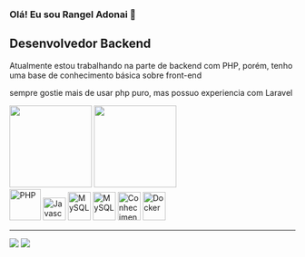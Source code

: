 ### Olá! Eu sou Rangel Adonai 👋
##  Desenvolvedor Backend
<p>Atualmente estou trabalhando na parte de backend com PHP, porém, tenho uma base de conhecimento básica sobre front-end</p>
<p>sempre gostie mais de usar php puro, mas possuo experiencia com Laravel</p>
<div>
  <img height="145em" src="https://github-readme-stats.vercel.app/api?username=rangeladonai&show_icons=true&theme=gruvbox"/>
  <img height="145em" src="https://github-readme-stats.vercel.app/api/top-langs/?username=rangeladonai&layout=compact&theme=gruvbox"/>
</div>
<div>     
   <img height="55px" width="55px" title="PHP" src="https://cdn.jsdelivr.net/gh/devicons/devicon/icons/php/php-original.svg"/>
   <img height="40px" width="40px" title="Javascript" src="https://cdn.jsdelivr.net/gh/devicons/devicon/icons/javascript/javascript-original.svg"/>
   <img height="50px" width="40px" title="MySQL" src="https://cdn.jsdelivr.net/gh/devicons/devicon/icons/mysql/mysql-original.svg"/>
   <img height="50px" width="40px" title="MySQL" src="https://cdn.jsdelivr.net/gh/devicons/devicon/icons/laravel/laravel-plain-wordmark.svg"/>
   <img height="50px" width="40px" title="Conhecimento em Git" src="https://cdn.jsdelivr.net/gh/devicons/devicon/icons/git/git-original.svg"/>
   <img height="50px" width="40px" title="Docker" src="https://cdn.jsdelivr.net/gh/devicons/devicon/icons/docker/docker-plain-wordmark.svg" />      
 </div>
<hr>
<a href="mailto:rangel.adonai@gmail.com"><img src="https://img.shields.io/badge/Gmail-D14836?style=for-the-badge&logo=gmail&logoColor=white"/></a>
<a href="https://br.linkedin.com/in/rangel-adonai-a38823234"><img src="https://img.shields.io/badge/LinkedIn-0077B5?style=for-the-badge&logo=linkedin&logoColor=white"/>
</a>
